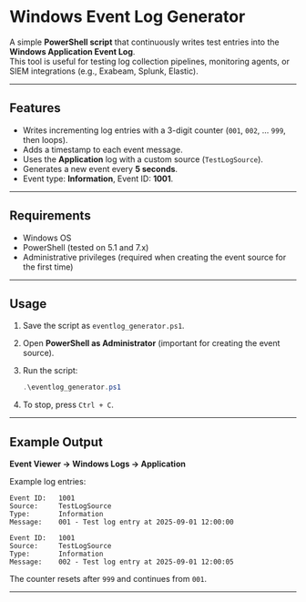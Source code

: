 # Windows Event Log Generator

A simple **PowerShell script** that continuously writes test entries into the **Windows Application Event Log**.  
This tool is useful for testing log collection pipelines, monitoring agents, or SIEM integrations (e.g., Exabeam, Splunk, Elastic).

---

## Features
- Writes incrementing log entries with a 3-digit counter (`001`, `002`, … `999`, then loops).  
- Adds a timestamp to each event message.  
- Uses the **Application** log with a custom source (`TestLogSource`).  
- Generates a new event every **5 seconds**.  
- Event type: **Information**, Event ID: **1001**.  

---

## Requirements
- Windows OS  
- PowerShell (tested on 5.1 and 7.x)  
- Administrative privileges (required when creating the event source for the first time)  

---

## Usage
1. Save the script as `eventlog_generator.ps1`.  
2. Open **PowerShell as Administrator** (important for creating the event source).  
3. Run the script:
   ```powershell
   .\eventlog_generator.ps1
   ```

4. To stop, press `Ctrl + C`.  

---

## Example Output

**Event Viewer → Windows Logs → Application**

Example log entries:

```
Event ID:   1001
Source:     TestLogSource
Type:       Information
Message:    001 - Test log entry at 2025-09-01 12:00:00

Event ID:   1001
Source:     TestLogSource
Type:       Information
Message:    002 - Test log entry at 2025-09-01 12:00:05
```

The counter resets after `999` and continues from `001`.

---
